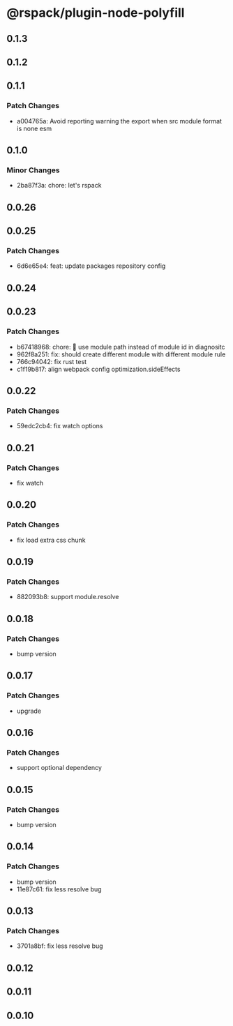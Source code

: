 # @rspack/plugin-node-polyfill

## 0.1.3

## 0.1.2

## 0.1.1

### Patch Changes

- a004765a: Avoid reporting warning the export when src module format is none esm

## 0.1.0

### Minor Changes

- 2ba87f3a: chore: let's rspack

## 0.0.26

## 0.0.25

### Patch Changes

- 6d6e65e4: feat: update packages repository config

## 0.0.24

## 0.0.23

### Patch Changes

- b67418968: chore: 🤖 use module path instead of module id in diagnositc
- 962f8a251: fix: should create different module with different module rule
- 766c94042: fix rust test
- c1f19b817: align webpack config optimization.sideEffects

## 0.0.22

### Patch Changes

- 59edc2cb4: fix watch options

## 0.0.21

### Patch Changes

- fix watch

## 0.0.20

### Patch Changes

- fix load extra css chunk

## 0.0.19

### Patch Changes

- 882093b8: support module.resolve

## 0.0.18

### Patch Changes

- bump version

## 0.0.17

### Patch Changes

- upgrade

## 0.0.16

### Patch Changes

- support optional dependency

## 0.0.15

### Patch Changes

- bump version

## 0.0.14

### Patch Changes

- bump version
- 11e87c61: fix less resolve bug

## 0.0.13

### Patch Changes

- 3701a8bf: fix less resolve bug

## 0.0.12

## 0.0.11

## 0.0.10
